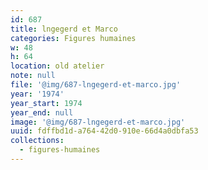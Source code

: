 ```yaml
---
id: 687
title: lngegerd et Marco
categories: Figures humaines
w: 48
h: 64
location: old atelier
note: null
file: '@img/687-lngegerd-et-marco.jpg'
year: '1974'
year_start: 1974
year_end: null
image: '@img/687-lngegerd-et-marco.jpg'
uuid: fdffbd1d-a764-42d0-910e-66d4a0dbfa53
collections:
  - figures-humaines
---
```


